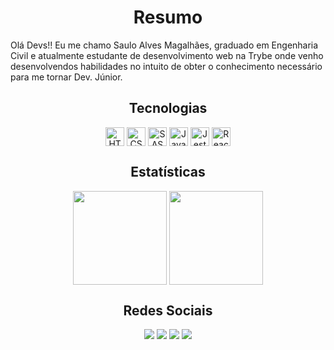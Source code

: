 <h1 align="center">Resumo</h3>
<p> Olá Devs!! Eu me chamo Saulo Alves Magalhães, graduado em Engenharia Civil e atualmente estudante de desenvolvimento web na Trybe onde venho desenvolvendos habilidades no intuito de obter o conhecimento necessário para me tornar Dev. Júnior. </p>

<h2 align="center">Tecnologias</h3>
<div style:"display: inline_block" align="center">
  <img align="center" alt="HTML5" height="30" src="https://cdn.jsdelivr.net/gh/devicons/devicon/icons/html5/html5-original-wordmark.svg" />
  <img align="center" alt="CSS3" height="30" src="https://cdn.jsdelivr.net/gh/devicons/devicon/icons/css3/css3-original-wordmark.svg" />
  <img align="center" alt="SASS" height="30" src="https://cdn.jsdelivr.net/gh/devicons/devicon/icons/sass/sass-original.svg" />
  <img align="center" alt="Javascript" height="30" src="https://cdn.jsdelivr.net/gh/devicons/devicon/icons/javascript/javascript-original.svg" />
  <img align="center" alt="Jest" height="30" src="https://cdn.jsdelivr.net/gh/devicons/devicon@v2.14.0/icons/jest/jest-plain.svg" />
  <img align="center" alt="ReactJs" height="30" src="https://cdn.jsdelivr.net/gh/devicons/devicon/icons/react/react-original-wordmark.svg" />
</div>

<h2 align="center">Estatísticas</h3>
<div style:"display: inline_block" align="center">
  <img align="center" height="150em" src="https://github-readme-stats.vercel.app/api?username=saulomagalhaes&show_icons=true&theme=radical" />
  <img align="center" height="150em" src="https://github-readme-stats.vercel.app/api/top-langs/?username=saulomagalhaes&layout=compact&theme=radical" />
</div>

<h2 align="center">Redes Sociais</h3>
<div align="center">
  <a href="https://www.instagram.com/saulo_magalhaes1/" target="_blank"><img src="https://img.shields.io/badge/Instagram-E4405F?style=for-the-badge&logo=instagram&logoColor=white" target="_blank"></a>
  <a href="https://www.linkedin.com/in/sauloam" target="_blank"><img src="https://img.shields.io/badge/LinkedIn-0077B5?style=for-the-badge&logo=linkedin&logoColor=white" target="_blank"></a>
  <a href="https://github.com/saulomagalhaes" target="_blank"><img src="https://img.shields.io/badge/GitHub-100000?style=for-the-badge&logo=github&logoColor=white" target="_blank"></a>
 <a href="mailto:saulo.magalhaes@outlook.com.br" target="_blank"><img src="https://img.shields.io/badge/Microsoft_Outlook-0078D4?style=for-the-badge&logo=microsoft-outlook&logoColor=white"></a>
</div>
